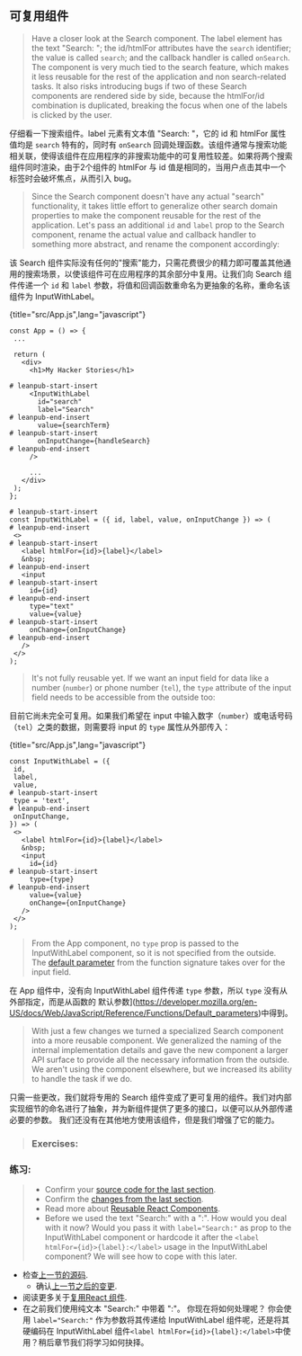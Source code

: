 ## 可复用组件

> Have a closer look at the Search component. The label element has the text "Search: "; the id/htmlFor attributes have the `search` identifier; the value is called `search`; and the callback handler is called `onSearch`. The component is very much tied to the search feature, which makes it less reusable for the rest of the application and non search-related tasks. It also risks introducing bugs if two of these Search components are rendered side by side, because the htmlFor/id combination is duplicated, breaking the focus when one of the labels is clicked by the user.

仔细看一下搜索组件。label 元素有文本值 "Search: "，它的 id 和 htmlFor 属性值均是 `search` 特有的，同时有 `onSearch` 回调处理函数。该组件通常与搜索功能相关联，使得该组件在应用程序的非搜索功能中的可复用性较差。如果将两个搜索组件同时渲染，由于2个组件的 htmlFor 与 id 值是相同的，当用户点击其中一个标签时会破坏焦点，从而引入 bug。

> Since the Search component doesn't have any actual "search" functionality, 
it takes little effort to generalize other search domain properties to make the component reusable for the rest of the application. 
Let's pass an additional `id` and `label` prop to the Search component, 
rename the actual value and callback handler to something more abstract, and rename the component accordingly:

该 Search 组件实际没有任何的"搜索"能力，只需花费很少的精力即可覆盖其他通用的搜索场景，以使该组件可在应用程序的其余部分中复用。让我们向 Search 组件传递一个 `id` 和 `label` 参数，将值和回调函数重命名为更抽象的名称，重命名该组件为 InputWithLabel。

{title="src/App.js",lang="javascript"}
~~~~~~~
const App = () => {
 ...

 return (
   <div>
     <h1>My Hacker Stories</h1>

# leanpub-start-insert
     <InputWithLabel
       id="search"
       label="Search"
# leanpub-end-insert
       value={searchTerm}
# leanpub-start-insert
       onInputChange={handleSearch}
# leanpub-end-insert
     />

     ...
   </div>
 );
};

# leanpub-start-insert
const InputWithLabel = ({ id, label, value, onInputChange }) => (
# leanpub-end-insert
 <>
# leanpub-start-insert
   <label htmlFor={id}>{label}</label>
   &nbsp;
# leanpub-end-insert
   <input
# leanpub-start-insert
     id={id}
# leanpub-end-insert
     type="text"
     value={value}
# leanpub-start-insert
     onChange={onInputChange}
# leanpub-end-insert
   />
 </>
);
~~~~~~~

> It's not fully reusable yet. If we want an input field for data like a number (`number`) or phone number (`tel`), the `type` attribute of the input field needs to be accessible from the outside too:

目前它尚未完全可复用。如果我们希望在 input 中输入数字（`number`）或电话号码（`tel`）之类的数据，则需要将 input 的 `type` 属性从外部传入：

{title="src/App.js",lang="javascript"}
~~~~~~~
const InputWithLabel = ({
 id,
 label,
 value,
# leanpub-start-insert
 type = 'text',
# leanpub-end-insert
 onInputChange,
}) => (
 <>
   <label htmlFor={id}>{label}</label>
   &nbsp;
   <input
     id={id}
# leanpub-start-insert
     type={type}
# leanpub-end-insert
     value={value}
     onChange={onInputChange}
   />
 </>
);
~~~~~~~

> From the App component, no `type` prop is passed to the InputWithLabel component,
so it is not specified from the outside. The 
[default parameter](https://developer.mozilla.org/en-US/docs/Web/JavaScript/Reference/Functions/Default_parameters)
from the function signature takes over for the input field.

在 App 组件中，没有向 InputWithLabel 组件传递 `type` 参数，所以 `type` 没有从外部指定，而是从函数的
默认参数](https://developer.mozilla.org/en-US/docs/Web/JavaScript/Reference/Functions/Default_parameters)中得到。


> With just a few changes we turned a specialized Search component into a more reusable component. 
We generalized the naming of the internal implementation details and gave the new component a larger API surface to provide all the necessary information from the outside.
 We aren't using the component elsewhere, but we increased its ability to handle the task if we do.

只需一些更改，我们就将专用的 Search 组件变成了更可复用的组件。我们对内部实现细节的命名进行了抽象，并为新组件提供了更多的接口，以便可以从外部传递必要的参数。 我们还没有在其他地方使用该组件，但是我们增强了它的能力。


> ### Exercises:

### 练习:

> * Confirm your [source code for the last section](https://codesandbox.io/s/github/the-road-to-learn-react/hacker-stories/tree/hs/Reusable-React-Component).
> * Confirm the [changes from the last section](https://github.com/the-road-to-learn-react/hacker-stories/compare/hs/React-Fragments...hs/Reusable-React-Component?expand=1).
> * Read more about [Reusable React Components](https://www.robinwieruch.de/react-reusable-components).
> * Before we used the text "Search:" with a ":". How would you deal with it now? 
 Would you pass it with `label="Search:"` as prop to the InputWithLabel component or hardcode it after the `<label htmlFor={id}>{label}:</label>` usage in the InputWithLabel component? We will see how to cope with this later.


* 检查[上一节的源码](https://codesandbox.io/s/github/the-road-to-learn-react/hacker-stories/tree/hs/Reusable-React-Component).
   * 确认[上一节之后的变更](https://github.com/the-road-to-learn-react/hacker-stories/compare/hs/React-Fragments...hs/Reusable-React-Component?expand=1).
* 阅读更多关于[复用React 组件](https://www.robinwieruch.de/react-reusable-components).
* 在之前我们使用纯文本 "Search:" 中带着 ":"。 你现在将如何处理呢？
 你会使用 `label="Search:"` 作为参数将其传递给 InputWithLabel 组件呢，还是将其硬编码在 InputWithLabel 组件`<label htmlFor={id}>{label}:</label>`中使用？稍后章节我们将学习如何抉择。
